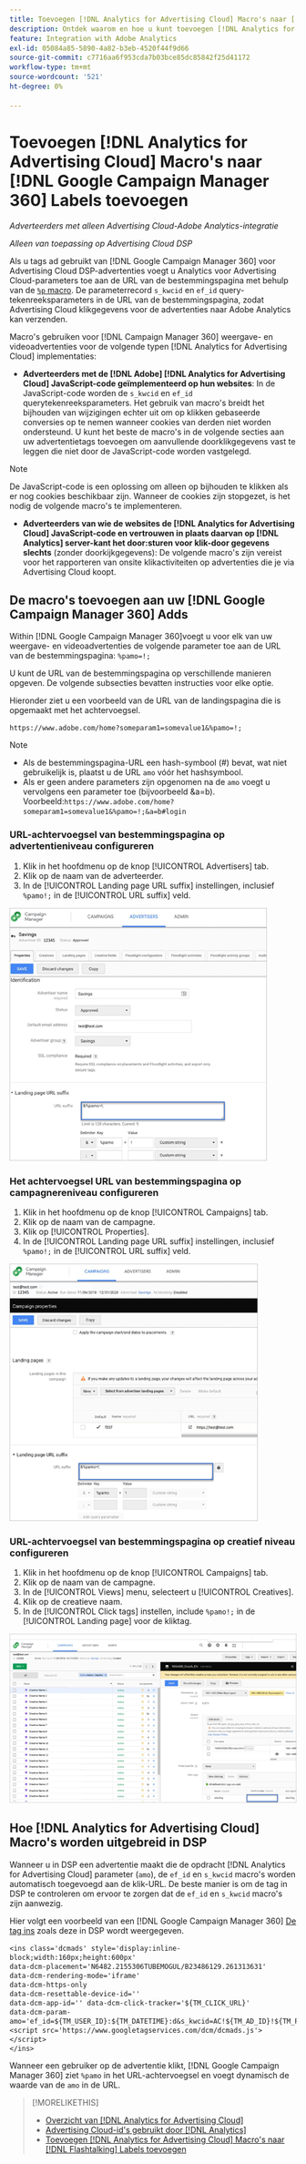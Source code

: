 ```yaml
---
title: Toevoegen [!DNL Analytics for Advertising Cloud] Macro's naar [!DNL Google Campaign Manager 360] Labels toevoegen
description: Ontdek waarom en hoe u kunt toevoegen [!DNL Analytics for Advertising Cloud] macro's voor uw [!DNL Google Campaign Manager 360] advertentietags
feature: Integration with Adobe Analytics
exl-id: 05084a85-5890-4a82-b3eb-4520f44f9d66
source-git-commit: c7716aa6f953cda7b03bce85dc85842f25d41172
workflow-type: tm+mt
source-wordcount: '521'
ht-degree: 0%

---
```


# Toevoegen [!DNL Analytics for Advertising Cloud] Macro&#39;s naar [!DNL Google Campaign Manager 360] Labels toevoegen

*Adverteerders met alleen Advertising Cloud-Adobe Analytics-integratie*

*Alleen van toepassing op Advertising Cloud DSP*

Als u tags ad gebruikt van [!DNL Google Campaign Manager 360] voor Advertising Cloud DSP-advertenties voegt u Analytics voor Advertising Cloud-parameters toe aan de URL van de bestemmingspagina met behulp van de [`%p` macro](https://support.google.com/campaignmanager/table/6096962). De parameterrecord `s_kwcid` en `ef_id` query-tekenreeksparameters in de URL van de bestemmingspagina, zodat Advertising Cloud klikgegevens voor de advertenties naar Adobe Analytics kan verzenden.

Macro&#39;s gebruiken voor [!DNL Campaign Manager 360] weergave- en videoadvertenties voor de volgende typen [!DNL Analytics for Advertising Cloud] implementaties:

* **Adverteerders met de [!DNL Adobe] [!DNL Analytics for Advertising Cloud] JavaScript-code geïmplementeerd op hun websites**: In de JavaScript-code worden de `s_kwcid` en `ef_id` querytekenreeksparameters. Het gebruik van macro&#39;s breidt het bijhouden van wijzigingen echter uit om op klikken gebaseerde conversies op te nemen wanneer cookies van derden niet worden ondersteund. U kunt het beste de macro&#39;s in de volgende secties aan uw advertentietags toevoegen om aanvullende doorklikgegevens vast te leggen die niet door de JavaScript-code worden vastgelegd.

>[!NOTE]
>
>De JavaScript-code is een oplossing om alleen op bijhouden te klikken als er nog cookies beschikbaar zijn. Wanneer de cookies zijn stopgezet, is het nodig de volgende macro&#39;s te implementeren.

* **Adverteerders van wie de websites de [!DNL Analytics for Advertising Cloud] JavaScript-code en vertrouwen in plaats daarvan op [!DNL Analytics] server-kant het door:sturen voor klik-door gegevens slechts** (zonder doorkijkgegevens): De volgende macro&#39;s zijn vereist voor het rapporteren van onsite klikactiviteiten op advertenties die je via Advertising Cloud koopt.

## De macro&#39;s toevoegen aan uw [!DNL Google Campaign Manager 360] Adds

Within [!DNL Google Campaign Manager 360]voegt u voor elk van uw weergave- en videoadvertenties de volgende parameter toe aan de URL van de bestemmingspagina: `%pamo=!;`

U kunt de URL van de bestemmingspagina op verschillende manieren opgeven. De volgende subsecties bevatten instructies voor elke optie.

Hieronder ziet u een voorbeeld van de URL van de landingspagina die is opgemaakt met het achtervoegsel.

```
https://www.adobe.com/home?someparam1=somevalue1&%pamo=!;
```

>[!NOTE]
>
>
>* Als de bestemmingspagina-URL een hash-symbool (#) bevat, wat niet gebruikelijk is, plaatst u de URL `amo` vóór het hashsymbool.
>* Als er geen andere parameters zijn opgenomen na de `amo` voegt u vervolgens een parameter toe (bijvoorbeeld &amp;a=b). Voorbeeld:`https://www.adobe.com/home?someparam1=somevalue1&%pamo=!;&a=b#login`


### URL-achtervoegsel van bestemmingspagina op advertentieniveau configureren

1. Klik in het hoofdmenu op de knop [!UICONTROL Advertisers] tab.
1. Klik op de naam van de adverteerder.
1. In de [!UICONTROL Landing page URL suffix] instellingen, inclusief `%pamo!;` in de [!UICONTROL URL suffix] veld.

![instellingen op adverteerderniveau](/help/integrations/assets/macro-ggl360-advertiser.png)

### Het achtervoegsel URL van bestemmingspagina op campagnereniveau configureren

1. Klik in het hoofdmenu op de knop [!UICONTROL Campaigns] tab.
1. Klik op de naam van de campagne.
1. Klik op [!UICONTROL Properties].
1. In de [!UICONTROL Landing page URL suffix] instellingen, inclusief `%pamo!;` in de [!UICONTROL URL suffix] veld.

![instellingen op campagnereniveau](/help/integrations/assets/macro-ggl360-campaign.png)

### URL-achtervoegsel van bestemmingspagina op creatief niveau configureren

1. Klik in het hoofdmenu op de knop [!UICONTROL Campaigns] tab.
1. Klik op de naam van de campagne.
1. In de [!UICONTROL Views] menu, selecteert u [!UICONTROL Creatives].
1. Klik op de creatieve naam.
1. In de [!UICONTROL Click tags] instellen, include `%pamo!;` in de [!UICONTROL Landing page] voor de kliktag.

![instellingen op creatief niveau](/help/integrations/assets/macro-ggl360-creative.png)

## Hoe [!DNL Analytics for Advertising Cloud] Macro&#39;s worden uitgebreid in DSP

Wanneer u in DSP een advertentie maakt die de opdracht [!DNL Analytics for Advertising Cloud] parameter (`amo`), de `ef_id` en `s_kwcid` macro&#39;s worden automatisch toegevoegd aan de klik-URL. De beste manier is om de tag in DSP te controleren om ervoor te zorgen dat de `ef_id` en `s_kwcid` macro&#39;s zijn aanwezig.

Hier volgt een voorbeeld van een [!DNL Google Campaign Manager 360] [De tag ins](https://support.google.com/campaignmanager/answer/6080468) zoals deze in DSP wordt weergegeven.

```
<ins class='dcmads' style='display:inline-block;width:160px;height:600px'
data-dcm-placement='N6482.2155306TUBEMOGUL/B23486129.261313631'
data-dcm-rendering-mode='iframe'
data-dcm-https-only
data-dcm-resettable-device-id=''
data-dcm-app-id='' data-dcm-click-tracker='${TM_CLICK_URL}'
data-dcm-param-amo='ef_id=${TM_USER_ID}:${TM_DATETIME}:d&s_kwcid=AC!${TM_AD_ID}!${TM_PLACEMENT_ID}'>
<script src='https://www.googletagservices.com/dcm/dcmads.js'></script>
</ins>
```

Wanneer een gebruiker op de advertentie klikt, [!DNL Google Campaign Manager 360] ziet `%pamo` in het URL-achtervoegsel en voegt dynamisch de waarde van de `amo` in de URL.


>[!MORELIKETHIS]
>
>* [Overzicht van [!DNL Analytics for Advertising Cloud]](overview.md)
>* [Advertising Cloud-id&#39;s gebruikt door [!DNL Analytics]](/help/integrations/analytics/ids.md)
>* [Toevoegen [!DNL Analytics for Advertising Cloud] Macro&#39;s naar [!DNL Flashtalking] Labels toevoegen](macros-flashtalking.md)

